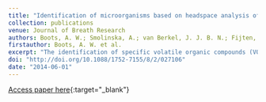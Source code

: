 ```yaml
---
title: "Identification of microorganisms based on headspace analysis of volatile organic compounds by gas chromatography-mass spectrometry"
collection: publications
venue: Journal of Breath Research
authors: Boots, A. W.; Smolinska, A.; van Berkel, J. J. B. N.; Fijten, R. R. R.; Stobberingh, E. E.; Boumans, M. L. L.; Moonen, E. J.; Wouters, E. F. M.; Dallinga, J. W.; Van Schooten, F. J.
firstauthor: Boots, A. W. et al.
excerpt: "The identification of specific volatile organic compounds (VOCs) produced by microorganisms may assist in developing a fast and accurate methodology for the determination of pulmonary bacterial infections in exhaled air. As a first step, pulmonary bacteria were cultured and their headspace analyzed for the total amount of excreted VOCs to select those compounds which are exclusively associated with specific microorganisms. Development of a rapid, noninvasive methodology for identification of bacterial species may improve diagnostics and antibiotic therapy, ultimately leading to controlling the antibiotic resistance problem. Two hundred bacterial headspace samples from four different microorganisms (Escherichia coli, Pseudomonas aeruginosa, Staphylococcus aureus and Klebsiella pneumoniae) were analyzed by gas chromatography-mass spectrometry to detect a wide array of VOCs. Statistical analysis of these volatiles enabled the characterization of specific VOC profiles indicative for each microorganism. Differences in VOC abundance between the bacterial types were determined using ANalysis of VAriance-principal component analysis (ANOVA-PCA). These differences were visualized with PCA. Cross validation was applied to validate the results. We identified a large number of different compounds in the various headspaces, thus demonstrating a highly significant difference in VOC occurrence of bacterial cultures compared to the medium and between the cultures themselves. Additionally, a separation between a methicillin-resistant and a methicillin-sensitive isolate of S. aureus could be made due to significant differences between compounds. ANOVA-PCA analysis showed that 25 VOCs were differently profiled across the various microorganisms, whereas a PCA score plot enabled the visualization of these clear differences between the bacterial types. We demonstrated that identification of the studied microorganisms, including an antibiotic susceptible and resistant S. aureus substrain, is possible based on a selected number of compounds measured in the headspace of these cultures. These in vitro results may translate into a breath analysis approach that has the potential to be used as a diagnostic tool in medical microbiology."
doi: "http://doi.org/10.1088/1752-7155/8/2/027106"
date: "2014-06-01"
---
```

[Access paper here](10.1088/1752-7155/8/2/027106){:target="_blank"}
